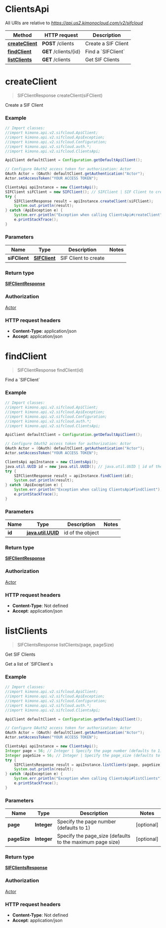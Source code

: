 # ClientsApi

All URIs are relative to *https://api.us2.kimonocloud.com/v2/sifcloud*

Method | HTTP request | Description
------------- | ------------- | -------------
[**createClient**](ClientsApi.md#createClient) | **POST** /clients | Create a SIF Client
[**findClient**](ClientsApi.md#findClient) | **GET** /clients/{id} | Find a &#x60;SIFClient&#x60;
[**listClients**](ClientsApi.md#listClients) | **GET** /clients | Get SIF Clients


<a name="createClient"></a>
# **createClient**
> SIFClientResponse createClient(siFClient)

Create a SIF Client

### Example
```java
// Import classes:
//import kimono.api.v2.sifcloud.ApiClient;
//import kimono.api.v2.sifcloud.ApiException;
//import kimono.api.v2.sifcloud.Configuration;
//import kimono.api.v2.sifcloud.auth.*;
//import kimono.api.v2.sifcloud.ClientsApi;

ApiClient defaultClient = Configuration.getDefaultApiClient();

// Configure OAuth2 access token for authorization: Actor
OAuth Actor = (OAuth) defaultClient.getAuthentication("Actor");
Actor.setAccessToken("YOUR ACCESS TOKEN");

ClientsApi apiInstance = new ClientsApi();
SIFClient siFClient = new SIFClient(); // SIFClient | SIF Client to create
try {
    SIFClientResponse result = apiInstance.createClient(siFClient);
    System.out.println(result);
} catch (ApiException e) {
    System.err.println("Exception when calling ClientsApi#createClient");
    e.printStackTrace();
}
```

### Parameters

Name | Type | Description  | Notes
------------- | ------------- | ------------- | -------------
 **siFClient** | [**SIFClient**](SIFClient.md)| SIF Client to create |

### Return type

[**SIFClientResponse**](SIFClientResponse.md)

### Authorization

[Actor](../README.md#Actor)

### HTTP request headers

 - **Content-Type**: application/json
 - **Accept**: application/json

<a name="findClient"></a>
# **findClient**
> SIFClientResponse findClient(id)

Find a &#x60;SIFClient&#x60;

### Example
```java
// Import classes:
//import kimono.api.v2.sifcloud.ApiClient;
//import kimono.api.v2.sifcloud.ApiException;
//import kimono.api.v2.sifcloud.Configuration;
//import kimono.api.v2.sifcloud.auth.*;
//import kimono.api.v2.sifcloud.ClientsApi;

ApiClient defaultClient = Configuration.getDefaultApiClient();

// Configure OAuth2 access token for authorization: Actor
OAuth Actor = (OAuth) defaultClient.getAuthentication("Actor");
Actor.setAccessToken("YOUR ACCESS TOKEN");

ClientsApi apiInstance = new ClientsApi();
java.util.UUID id = new java.util.UUID(); // java.util.UUID | id of the object
try {
    SIFClientResponse result = apiInstance.findClient(id);
    System.out.println(result);
} catch (ApiException e) {
    System.err.println("Exception when calling ClientsApi#findClient");
    e.printStackTrace();
}
```

### Parameters

Name | Type | Description  | Notes
------------- | ------------- | ------------- | -------------
 **id** | [**java.util.UUID**](.md)| id of the object |

### Return type

[**SIFClientResponse**](SIFClientResponse.md)

### Authorization

[Actor](../README.md#Actor)

### HTTP request headers

 - **Content-Type**: Not defined
 - **Accept**: application/json

<a name="listClients"></a>
# **listClients**
> SIFClientsResponse listClients(page, pageSize)

Get SIF Clients

Get a list of &#x60;SIFClient&#x60;s

### Example
```java
// Import classes:
//import kimono.api.v2.sifcloud.ApiClient;
//import kimono.api.v2.sifcloud.ApiException;
//import kimono.api.v2.sifcloud.Configuration;
//import kimono.api.v2.sifcloud.auth.*;
//import kimono.api.v2.sifcloud.ClientsApi;

ApiClient defaultClient = Configuration.getDefaultApiClient();

// Configure OAuth2 access token for authorization: Actor
OAuth Actor = (OAuth) defaultClient.getAuthentication("Actor");
Actor.setAccessToken("YOUR ACCESS TOKEN");

ClientsApi apiInstance = new ClientsApi();
Integer page = 56; // Integer | Specify the page number (defaults to 1)
Integer pageSize = 56; // Integer | Specify the page_size (defaults to the maximum page size)
try {
    SIFClientsResponse result = apiInstance.listClients(page, pageSize);
    System.out.println(result);
} catch (ApiException e) {
    System.err.println("Exception when calling ClientsApi#listClients");
    e.printStackTrace();
}
```

### Parameters

Name | Type | Description  | Notes
------------- | ------------- | ------------- | -------------
 **page** | **Integer**| Specify the page number (defaults to 1) | [optional]
 **pageSize** | **Integer**| Specify the page_size (defaults to the maximum page size) | [optional]

### Return type

[**SIFClientsResponse**](SIFClientsResponse.md)

### Authorization

[Actor](../README.md#Actor)

### HTTP request headers

 - **Content-Type**: Not defined
 - **Accept**: application/json

